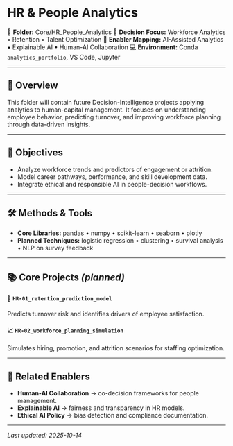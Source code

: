 # HR & People Analytics

📂 **Folder:** Core/HR_People_Analytics
🧭 **Decision Focus:** Workforce Analytics • Retention • Talent Optimization
🧩 **Enabler Mapping:** AI-Assisted Analytics • Explainable AI • Human-AI Collaboration
💻 **Environment:** Conda `analytics_portfolio`, VS Code, Jupyter

---

## 📘 Overview
This folder will contain future Decision-Intelligence projects applying analytics to human-capital management.
It focuses on understanding employee behavior, predicting turnover, and improving workforce planning through data-driven insights.

---

## 🎯 Objectives
- Analyze workforce trends and predictors of engagement or attrition.
- Model career pathways, performance, and skill development data.
- Integrate ethical and responsible AI in people-decision workflows.

---

## 🛠️ Methods & Tools
- **Core Libraries:** pandas • numpy • scikit-learn • seaborn • plotly
- **Planned Techniques:** logistic regression • clustering • survival analysis • NLP on survey feedback

---

## 📚 Core Projects *(planned)*
#### 👥 `HR-01_retention_prediction_model`
Predicts turnover risk and identifies drivers of employee satisfaction.

#### 📈 `HR-02_workforce_planning_simulation`
Simulates hiring, promotion, and attrition scenarios for staffing optimization.

---

## 🔗 Related Enablers
- **Human-AI Collaboration** → co-decision frameworks for people management.
- **Explainable AI** → fairness and transparency in HR models.
- **Ethical AI Policy** → bias detection and compliance documentation.

---

_Last updated: 2025-10-14_
